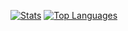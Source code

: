 
[![Stats](https://github-readme-stats.vercel.app/api?username=jvtarss&theme=algolia&show_icons=true)](https://github.com/jvtarss)
[![Top Languages](https://github-readme-stats.vercel.app/api/top-langs/?username=jvtarss&theme=algolia&show_icons=true)](https://github.com/jvtarss)
